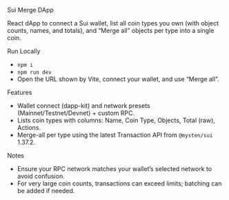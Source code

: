 Sui Merge DApp

React dApp to connect a Sui wallet, list all coin types you own (with object counts, names, and totals), and “Merge all” objects per type into a single coin.

Run Locally
- `npm i`
- `npm run dev`
- Open the URL shown by Vite, connect your wallet, and use “Merge all”.

Features
- Wallet connect (dapp-kit) and network presets (Mainnet/Testnet/Devnet) + custom RPC.
- Lists coin types with columns: Name, Coin Type, Objects, Total (raw), Actions.
- Merge-all per type using the latest Transaction API from `@mysten/sui` 1.37.2.

Notes
- Ensure your RPC network matches your wallet’s selected network to avoid confusion.
- For very large coin counts, transactions can exceed limits; batching can be added if needed.
